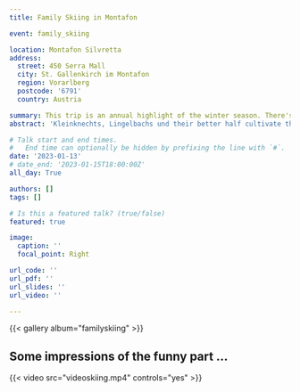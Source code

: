```yaml
---
title: Family Skiing in Montafon

event: family_skiing

location: Montafon Silvretta
address:
  street: 450 Serra Mall
  city: St. Gallenkirch im Montafon
  region: Vorarlberg
  postcode: '6791'
  country: Austria

summary: This trip is an annual highlight of the winter season. There's nothing better than hitting the slopes and enjoying the fresh mountain air while being teased by loving, snowball-throwing siblings, parents and spouses. Let's hope for fluffy deep snow, great sunny weather and some memorable ski descents.   
abstract: 'Kleinknechts, Lingelbachs und their better half cultivate the tradition of enjoying skiing without limits.'

# Talk start and end times.
#   End time can optionally be hidden by prefixing the line with `#`.
date: '2023-01-13'
# date_end: '2023-01-15T18:00:00Z'
all_day: True

authors: []
tags: []

# Is this a featured talk? (true/false)
featured: true

image:
  caption: ''
  focal_point: Right

url_code: ''
url_pdf: ''
url_slides: ''
url_video: ''

---
```



{{< gallery album="familyskiing" >}}

## Some impressions of the funny part ...

{{< video src="videoskiing.mp4" controls="yes" >}}